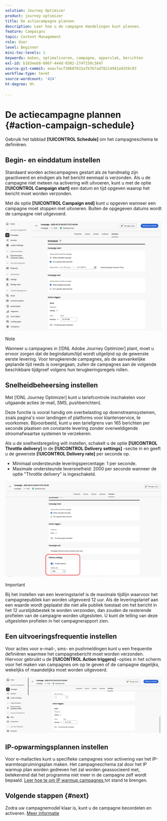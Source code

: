 ```yaml
---
solution: Journey Optimizer
product: journey optimizer
title: De actiecampagne plannen
description: Leer hoe u de campagne Handelingen kunt plannen.
feature: Campaigns
topic: Content Management
role: User
level: Beginner
mini-toc-levels: 1
keywords: maken, optimaliseren, campagne, oppervlak, berichten
exl-id: b183eeb8-606f-444d-9302-274f159c3847
source-git-commit: eeacfacf3068f831afb7b7ad78214941a9259c93
workflow-type: tm+mt
source-wordcount: '424'
ht-degree: 0%

---
```


# De actiecampagne plannen {#action-campaign-schedule}

Gebruik het tabblad **[!UICONTROL Schedule]** om het campagneschema te definiëren.

## Begin- en einddatum instellen

Standaard worden actiecampagnes gestart als ze handmatig zijn geactiveerd en eindigen als het bericht eenmaal is verzonden. Als u de campagne niet meteen na activering wilt uitvoeren, kunt u met de optie **[!UICONTROL Campaign start]** een datum en tijd opgeven waarop het bericht moet worden verzonden.

Met de optie **[!UICONTROL Campaign end]** kunt u opgeven wanneer een campagne moet stoppen met uitvoeren. Buiten de opgegeven datums wordt de campagne niet uitgevoerd.

![](assets/create-campaign-schedule.png)

>[!NOTE]
>
>Wanneer u campagnes in [!DNL Adobe Journey Optimizer] plant, moet u ervoor zorgen dat de begindatum/tijd wordt uitgelijnd op de gewenste eerste levering. Voor terugkerende campagnes, als de aanvankelijke geplande tijd reeds is overgegaan, zullen de campagnes aan de volgende beschikbare tijdgroef volgens hun terugkeringsregels rollen.

## Snelheidbeheersing instellen

Met [!DNL Journey Optimizer] kunt u tariefcontrole inschakelen voor uitgaande acties (e-mail, SMS, pushberichten).

Deze functie is vooral handig om overbelasting op downstreamsystemen, zoals pagina&#39;s voor landingen of platforms voor klantenservice, te voorkomen. Bijvoorbeeld, kunt u een tariefgrens van 165 berichten per seconde plaatsen om constante levering zonder overweldigende stroomafwaartse systemen te verzekeren.

Als u de snelheidsregeling wilt instellen, schakelt u de optie **[!UICONTROL Throttle delivery]** in de **[!UICONTROL Delivery settings]** -sectie in en geeft u de gewenste **[!UICONTROL Delivery rate]** per seconde op.

* Minimaal ondersteunde leveringspercentage: 1 per seconde.
* Maximale ondersteunde leversnelheid: 2000 per seconde wanneer de optie &quot;Throttle delivery&quot; is ingeschakeld.

![](assets/throttling-rate-control.png)

>[!IMPORTANT]
>
>Bij het instellen van een leveringstarief is de maximale tijdlijn waarvoor het campagnepubliek kan worden uitgevoerd 12 uur. Als de leveringstarief aan een waarde wordt geplaatst die niet alle publiek toestaat om het bericht in het 12 uurstijdsbestek te worden verzonden, dan zouden de resterende profielen van de campagne worden uitgesloten. U kunt de telling van deze uitgesloten profielen in het campagnerapport zien.

## Een uitvoeringsfrequentie instellen

Voor acties voor e-mail-, sms- en pushmeldingen kunt u een frequentie definiëren waarmee het campagnebericht moet worden verzonden. Hiervoor gebruikt u de **[!UICONTROL Action triggers]** -opties in het scherm voor het maken van campagnes om op te geven of de campagne dagelijks, wekelijks of maandelijks moet worden uitgevoerd.

![](assets/action-triggers.png)

## IP-opwarmingsplannen instellen

Voor e-mailacties kunt u specifieke campagnes voor activering van het IP-warmteopruimingsplan maken. Het campagneschema zal door het IP warmup plan worden gedreven het zal worden geassocieerd met, betekenend dat het programma niet meer in de campagne zelf wordt bepaald. [ Leer hoe te om IP warmup campagnes ](../configuration/ip-warmup-campaign.md) tot stand te brengen.

## Volgende stappen {#next}

Zodra uw campagnemodel klaar is, kunt u de campagne beoordelen en activeren. [Meer informatie](review-activate-campaign.md)
